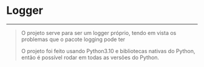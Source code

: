 # Logger
---
> O projeto serve para ser um logger próprio, tendo em vista os problemas que o pacote logging pode ter
>
> O projeto foi feito usando Python3.10 e bibliotecas nativas do Python, então é possível rodar em 
> todas as versões do Python.